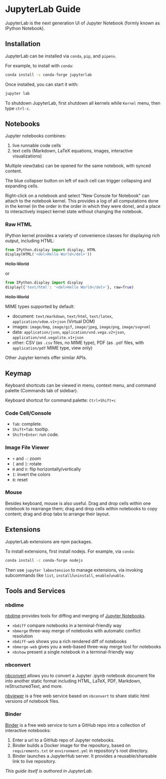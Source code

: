# JupyterLab Guide

JupyterLab is the next generation UI of Jupyter Notebook (formly known as IPython Notebook).

## Installation

JupyterLab can be installed via `conda`, `pip`, and `pipenv`.

For example, to install with `conda`:

```sh
conda install -c conda-forge jupyterlab
```

Once installed, you can start it with:

```sh
jupyter lab
```

To shutdown JupyterLab, first shutdown all kernels while `Kernel` menu,
then type `ctrl-c`.

## Notebooks

Jupyter notebooks combines:

1. live runnable code cells
2. text cells (Markdown, LaTeX equations, images, interactive visualizations)

Multiple view(tabs) can be opened for the same notebook,
with synced content.

The blue collapser button on left of each cell can trigger collapsing and expanding cells.

Right-click on a notebook and select "New Console for Notebook" can attach to the notebook kernel.
This provides a log of all computations done in the kernel (in the order in the order in which they were done),
and a place to interactively inspect kernel state without changing the notebook.

### Raw HTML

IPython kernel provides a variety of convenience classes for displaying rich output, including HTML:


```python
from IPython.display import display, HTML
display(HTML('<del>Hello World</del>'))
```


<del>Hello World</del>


or


```python
from IPython.display import display
display({'text/html': '<del>Hello World</del>'}, raw=True)
```


<del>Hello World</del>


MIME types supported by default:

- document: `text/markdown`, `text/html`, `text/latex`, `application/vdom.v1+json` (Virtual DOM)
- images: `image/bmp`, `image/gif`, `image/jpeg`, `image/png`, `image/svg+xml`
- data: `application/json`, `application/vnd.vega.v2+json`, `application/vnd.vegalite.v1+json`
- other: CSV (as `.csv` files, no MIME type), PDF (as `.pdf` files, with `application/pdf` MIME type, view only)

Other Jupyter kernels offer similar APIs.

## Keymap

Keyboard shortcuts can be viewed in menu, context menu, and command palette (Commands tab of sidebar).

Keyboard shortcut for command palette: `Ctrl+Shift+c`

### Code Cell/Console

- `Tab`: complete.
- `Shift+Tab`: tooltip.
- `Shift+Enter`: run code.

### Image File Viewer

- `+` and `-`: zoom
- `[` and `]`: rotate
- `H` and `V`: flip horizontally/vertically
- `I`: invert the colors
- `0`: reset

### Mouse

Besides keyboard, mouse is also useful.
Drag and drop cells within one notebook to rearrange them;
drag and drop cells within notebooks to copy content;
drag and drop tabs to arrange their layout.

## Extensions

JupyterLab extensions are npm packages.

To install extensions, first install nodejs.
For example, via `conda`:

```sh
conda install -c conda-forge nodejs
```

Then use `jupyter labextension` to manage extensions,
via invoking subcommands like `list`, `install`/`uninstall`, `enable`/`unable`.

## Tools and Services

### nbdime

[nbdime](https://github.com/jupyter/nbdime) provides tools for diffing and merging of [Jupyter Notebooks](https://jupyter-notebook.readthedocs.io).

- `nbdiff` compare notebooks in a terminal-friendly way
- `nbmerge` three-way merge of notebooks with automatic conflict resolution
- `nbdiff-web` shows you a rich rendered diff of notebooks
- `nbmerge-web` gives you a web-based three-way merge tool for notebooks
- `nbshow` present a single notebook in a terminal-friendly way

### nbconvert

[nbconvert](https://nbconvert.readthedocs.io) allows you to convert a Jupyter .ipynb notebook document file into another static format including HTML, LaTeX, PDF, Markdown, reStructuredText, and more.

[nbviewer](https://nbviewer.jupyter.org) is a free web service based on `nbconvert` to share static html versions of notebook files.

### Binder

[Binder](https://mybinder.org) is a free web service to turn a GitHub repo into a collection of interactive notebooks:

1. Enter a url to a GitHub repo of Jupyter notebooks.
2. Binder builds a Docker image for the repository, based on `requirements.txt` or `environment.yml` in repository's root directory.
3. Binder launches a JupyterHub server. It provides a reusable/shareable link to live repository.

<i>This guide itself is authored in JupyterLab.</i>
